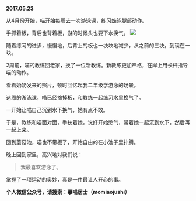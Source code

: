 
          
**2017.05.23**

从4月份开始，喵开始每周去一次游泳课，练习蛙泳腿部动作。

手抓着板，背后也背着板，游的时候头也要下水换气。
![](https://mmbiz.qlogo.cn/mmbiz_jpg/uDI3FLln00Z9HBgYNGtn6ibRLNWgpnYpfx4NtfuFsFKT6OJd0ca9iak7dpjDw4UBgFps0BYehyyFLPxa8gj0ZIAg/0?wx_fmt=jpeg)


随着练习的进步，慢慢地，后背上的板也一块块地减少，从之前的三块，到现在一块。

2周前，喵的教练回老家，换了一位新教练。新教练更加严格，在岸上用长杆指导喵的动作。

看着奶奶发来的照片，顿时回忆起我二年级学游泳的场景。

这周的游泳课，喵已经摘掉板，和教练一起练习水里换气了。

一开始让喵自己沉到水下换气，她有点不敢。

于是，教练和喵面对面，手扶着她，说好开始憋气，带着她一起沉到水下，然后再一起上来。

回到蘑菇池，喵也不带板了，开始自由的在小池子里扑腾。

晚上回到家里，高兴地对我们说：
>我最喜欢游泳了。


掌握了一项运动的奥妙，真是一件最让人开心的事。


**个人微信公众号，请搜索：摹喵居士（momiaojushi）**

        